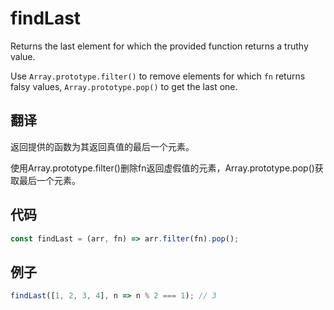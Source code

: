 # findLast

Returns the last element for which the provided function returns a truthy value.

Use `Array.prototype.filter()` to remove elements for which `fn` returns falsy values, `Array.prototype.pop()` to get the last one.

## 翻译

返回提供的函数为其返回真值的最后一个元素。

使用Array.prototype.filter()删除fn返回虚假值的元素，Array.prototype.pop()获取最后一个元素。

## 代码

```js
const findLast = (arr, fn) => arr.filter(fn).pop();
```

## 例子

```js
findLast([1, 2, 3, 4], n => n % 2 === 1); // 3
```
